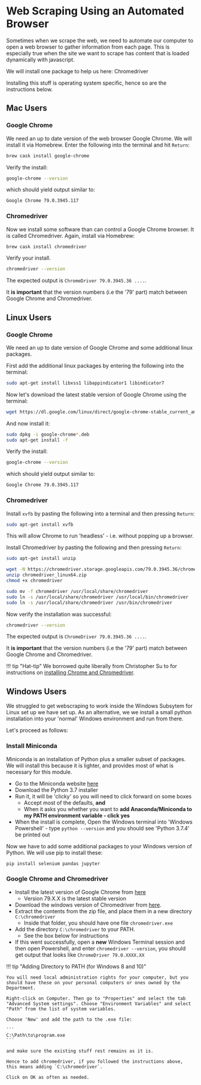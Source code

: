 <!-- markdownlint-disable MD024 -->
<!-- see https://github.com/DavidAnson/markdownlint for code to enable or disable rules -->
# Web Scraping Using an Automated Browser

Sometimes when we scrape the web, we need to automate our computer to open a web browser to gather information from each page.
This is especially true when the site we want to scrape has content that is loaded dynamically with javascript.

We will install one package to help us here: Chromedriver

Installing this stuff is operating system specific, hence so are the instructions below.

## Mac Users

### Google Chrome

We need an up to date version of the web browser Google Chrome.
We will install it via Homebrew.
Enter the following into the terminal and hit `Return`:

``` bash
brew cask install google-chrome
```

Verify the install:

``` bash
google-chrome --version
```

which should yield output similar to:

``` bash
Google Chrome 79.0.3945.117
```

### Chromedriver

Now we install some software than can control a Google Chrome browser.
It is called Chromedriver.
Again, install via Homebrew:

``` bash
brew cask install chromedriver
```

Verify your install.

``` bash
chromedriver --version
```

The expected output is `ChromeDriver 79.0.3945.36 ....`.

It **is important** that the version numbers (i.e the '79' part) match between Google Chrome and Chromedriver.

## Linux Users

### Google Chrome

We need an up to date version of Google Chrome and some additional linux packages.

First add the additional linux packages by entering the following into the terminal:

``` bash
sudo apt-get install libxss1 libappindicator1 libindicator7
```

Now let's download the latest stable version of Google Chrome using the terminal:

``` bash
wget https://dl.google.com/linux/direct/google-chrome-stable_current_amd64.deb
```

And now install it:

``` bash
sudo dpkg -i google-chrome*.deb
sudo apt-get install -f
```

Verify the install:

``` bash
google-chrome --version
```

which should yield output similar to:

``` bash
Google Chrome 79.0.3945.117
```

### Chromedriver

Install `xvfb` by pasting the following into a terminal and then pressing `Return`:

``` bash
sudo apt-get install xvfb
```

This will allow Chrome to run 'headless' - i.e. without popping up a browser.

Install Chromedriver by pasting the following and then pressing `Return`:

``` bash
sudo apt-get install unzip

wget -N https://chromedriver.storage.googleapis.com/79.0.3945.36/chromedriver_linux64.zip
unzip chromedriver_linux64.zip
chmod +x chromedriver

sudo mv -f chromedriver /usr/local/share/chromedriver
sudo ln -s /usr/local/share/chromedriver /usr/local/bin/chromedriver
sudo ln -s /usr/local/share/chromedriver /usr/bin/chromedriver
```

Now verify the installation was successful:

``` bash
chromedriver --version
```

The expected output is `ChromeDriver 79.0.3945.36 ....`.

It **is important** that the version numbers (i.e the '79' part) match between Google Chrome and Chromedriver.

!!! tip "Hat-tip"
    We borrowed quite liberally from Christopher Su to for instructions on [installing Chrome and Chromedriver](https://christopher.su/2015/selenium-chromedriver-ubuntu/).

## Windows Users

We struggled to get webscraping to work inside the Windows Subsytem for Linux set up we have set up.
As an alternative, we we install a small python installation into your 'normal' Windows environment and run from there.

Let's proceed as follows:

### Install Miniconda

Miniconda is an installation of Python plus a smaller subset of packages.
We will install this because it is lighter, and provides most of what is necessary for this module.

* Go to the Miniconda website [here](https://docs.conda.io/en/latest/miniconda.html)
* Download the Python 3.7 installer
* Run it, it will be 'clicky' so you will need to click forward on some boxes
    * Accept most of the defaults, **and** 
    * When it asks you whether you want to **add Anaconda/Miniconda to my PATH environment variable - click yes**
* When the install is complete, Open the Windows terminal into 'Windows Powershell' - type `python --version` and you should see 'Python 3.7.4' be printed out

Now we have to add some additional packages to your Windows version of Python.
We will use pip to install these:

``` python
pip install selenium pandas jupyter
```

### Google Chrome and Chromedriver

*   Install the latest version of Google Chrome from [here](https://www.google.com/chrome/)
    * Version 79.X.X is the latest stable version
*   Download the windows version of Chromedriver from [here](https://chromedriver.chromium.org/downloads).
*   Extract the contents from the zip file, and place them in a new directory `C:\chromedriver`
    * Inside that folder, you should have one file `chromedriver.exe`
*   Add the directory `C:\chromedriver` to your PATH.
    * See the box below for instructions
*   If this went successfully, open a **new** Windows Terminal session and then open Powershell, and enter `chromedriver --version`, you should get output that looks like `ChromeDriver 79.0.XXXX.XX`

!!! tip "Adding Directory to PATH (for Windows 8 and 10)"

    You will need local administration rights for your computer, but you should have these on your personal computers or ones owned by the Department.

    Right-click on Computer. Then go to "Properties" and select the tab "Advanced System settings". Choose "Environment Variables" and select "Path" from the list of system variables.

    Choose 'New' and add the path to the .exe file:
    
    ```
    C:\Path\to\program.exe
    ```

    and make sure the existing stuff rest remains as it is.

    Hence to add chromedriver, if you followed the instructions above, this means adding `C:\chromedriver`.

    Click on OK as often as needed.